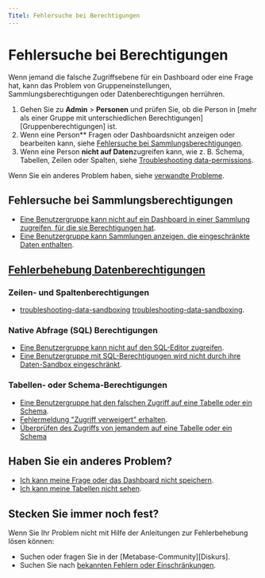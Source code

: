 ```yaml
---
Titel: Fehlersuche bei Berechtigungen
---
```



# Fehlersuche bei Berechtigungen


Wenn jemand die falsche Zugriffsebene für ein Dashboard oder eine Frage hat, kann das Problem von Gruppeneinstellungen, Sammlungsberechtigungen oder Datenberechtigungen herrühren.


1. Gehen Sie zu **Admin** > **Personen** und prüfen Sie, ob die Person in [mehr als einer Gruppe mit unterschiedlichen Berechtigungen][Gruppenberechtigungen] ist.
2. Wenn eine Person** Fragen oder Dashboardsnicht anzeigen oder bearbeiten kann, siehe [Fehlersuche bei Sammlungsberechtigungen](#troubleshooting-collection-permissions).
3. Wenn eine Person **nicht auf Daten**zugreifen kann, wie z. B. Schema, Tabellen, Zeilen oder Spalten, siehe [Troubleshooting data-permissions](#troubleshooting-data-permissions).


Wenn Sie ein anderes Problem haben, siehe [verwandte Probleme](#do-you-have-a-different-problem).


## Fehlersuche bei Sammlungsberechtigungen


- [Eine Benutzergruppe kann nicht auf ein Dashboard in einer Sammlung zugreifen, für die sie Berechtigungen hat][troubleshooting-viewing-editing].
- [Eine Benutzergruppe kann Sammlungen anzeigen, die eingeschränkte Daten enthalten][collections-restricted-data].


## [Fehlerbehebung Datenberechtigungen][troubleshooting-data-permissions]


### Zeilen- und Spaltenberechtigungen


- [troubleshooting-data-sandboxing] [troubleshooting-data-sandboxing].


### Native Abfrage (SQL) Berechtigungen


- [Eine Benutzergruppe kann nicht auf den SQL-Editor zugreifen][sql-access].
- [Eine Benutzergruppe mit SQL-Berechtigungen wird nicht durch ihre Daten-Sandbox eingeschränkt][sql-sandboxing].


### Tabellen- oder Schema-Berechtigungen


- [Eine Benutzergruppe hat den falschen Zugriff auf eine Tabelle oder ein Schema][table-schema-access].
- [Fehlermeldung "Zugriff verweigert" erhalten][permission-denied].
- [Überprüfen des Zugriffs von jemandem auf eine Tabelle oder ein Schema](./data-permissions.md#checking-someones-access-to-a-table-or-schema)


## Haben Sie ein anderes Problem?


- [Ich kann meine Frage oder das Dashboard nicht speichern][Proxies].
- [Ich kann meine Tabellen nicht sehen](./cant-see-tables.md).


## Stecken Sie immer noch fest?


Wenn Sie Ihr Problem nicht mit Hilfe der Anleitungen zur Fehlerbehebung lösen können:


- Suchen oder fragen Sie in der [Metabase-Community][Diskurs].
- Suchen Sie nach [bekannten Fehlern oder Einschränkungen][known-issues].

[admin-permissions]: ../permissions/start.md
[collection-permissions]: ../permissions/collections.md
[collections-restricted-data]: ./data-permissions.md#a-user-group-can-view-collections-that-contain-restricted-data
[connecting-database]: ../databases/connecting.md
[data-browser]: https://www.metabase.com/learn/metabase-basics/querying-and-dashboards/data-browser
[data-model]: ../data-modeling/metadata-editing.md
[data-permissions]: ../permissions/data.md
[discourse]: https://discourse.metabase.com/
[group-permissions]: ../permissions/introduction.md#key-points-regarding-permissions
[known-issues]: ./known-issues.md
[learn-permissions]: https://www.metabase.com/learn/metabase-basics/administration/permissions
[permission-denied]: ./data-permissions.md#getting-a-permission-denied-error-message
[proxies]: ./proxies.md
[sandboxing]: ./sandboxing.md
[setting-collection-permissions]: ../permissions/collections.md#setting-permissions-for-collections
[sql-access]: ./data-permissions.md#a-user-group-cant-access-the-sql-editor
[sql-sandboxing]: ./sandboxing.md#is-the-question-written-in-sql
[table-schema-access]: ./data-permissions.md#a-user-group-has-the-wrong-access-to-a-table-or-schema
[troubleshooting-data-permissions]: ./data-permissions.md
[troubleshooting-data-sandboxing]: ./sandboxing.md
[troubleshooting-viewing-editing]: ./cant-view-or-edit.md
